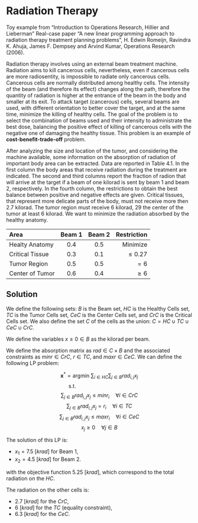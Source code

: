 # Radiation Therapy
Toy example from “Introduction to Operations Research, Hillier and Lieberman” Real-case paper “A new linear programming approach to radiation therapy treatment planning problems”, 
H. Edwin Romeijn, Ravindra K. Ahuja, James F. Dempsey and Arvind Kumar, Operations Research (2006).

Radiation therapy involves using an external beam treatment machine. Radiation aims to kill cancerous cells, nevertheless, even if cancerous cells are more radiosentity, is impossible to radiate only cancerous cells.
Cancerous cells are normally distributed among healthy cells. The intensity of the beam (and therefore its effect) changes along the path, therefore the quantity of radiation is higher at 
the entrance of the beam in the body and smaller at its exit. 
To attack target (cancerous) cells, several beams are used, with different orientation to better cover the target, and at the same time, minimize the killing of healthy cells. 
The goal of the problem is to select the combination of beams used and their intensity to administrate the best dose, balancing the positive effect of killing of cancerous cells with 
the negative one of damaging the healthy tissue. This problem is an example of **cost-benefit-trade-off** problem.

After analyzing the size and location of the tumor, and considering the machine available, some information on the absorption of radiation of important body area can be extracted.
Data are reported in Table 4.1. In the first column the body areas that receive radiation during the treatment are indicated. The second and third columns report the fraction of
radion that will arrive at the target if a beam of one kilorad is sent by beam 1 and beam 2, respectively. 
In the fourth column, the restrictions to obtain the best balance between positive and negative effects are given. Critical tissues, that represent more delicate parts of the body, 
must not receive more then 2.7 kilorad. The tumor region must receive 6 kilorad, 29 the center of the tumor at least 6 kilorad. 
We want to minimize the radiation absorbed by the healthy anatomy.


| Area   | Beam 1 | Beam 2 | Restriction |
| :---   |    :----:   | :----:  |                 ---: |
| Healty Anatomy    | 0.4          | 0.5       | Minimize                 |
| Critical Tissue   | 0.3          | 0.1       | $\leq 0.27$                 |
| Tumor Region      | 0.5          | 0.5       | $= 6$               |
| Center of Tumor   | 0.6          | 0.4       | $\geq 6$                |

## Solution
We define the following sets: $B$ is the Beam set, $HC$ is the Healthy Cells set, $TC$ is the Tumor Cells set, $CeC$ is the Center Cells set, and $CrC$ is the Critical Cells set.
We also define the set $C$ of the cells as the union: $C = HC \cup TC \cup CeC \cup CrC$.

We define the variables $x \geq 0 \in B$ as the kilorad per beam. 

We define the absorption matrix as $rad \in C \times B$ and the associated constraints as $minr \in CrC$, $r \in TC$, and $maxr \in CeC$.
We can define the following LP problem:

$$\mathbf{x}^* = \text{argmin} \ \sum_{i\in HC} \sum_{j \in B} rad_{i,j} x_j$$
$$\text{s.t.} \hspace{4cm}$$
$$\sum_{j\in B} rad_{i,j}x_j \leq minr_i \quad \forall i \in CrC $$
$$\sum_{j\in B} rad_{i,j}x_j = r_i \quad \forall i \in TC $$
$$\sum_{j\in B} rad_{i,j}x_j \leq maxr_i \quad \forall i \in CeC $$
$$ x_j \geq 0 \quad \forall j \in B$$

The solution of this LP is:
- $x_1 = 7.5 \ [krad]$ for Beam 1,
- $x_2 = 4.5 \ [krad]$ for Beam 2.

with the objective function $5.25 \ [krad]$, which correspond to the total radiation on the $HC$.

The radiation on the other cells is:
- $2.7 \ [krad]$ for the $CrC$,
- $6 \ [krad]$ for the $TC$ (equality constraint),
- $6.3 \ [krad]$ for the $CeC$. 






